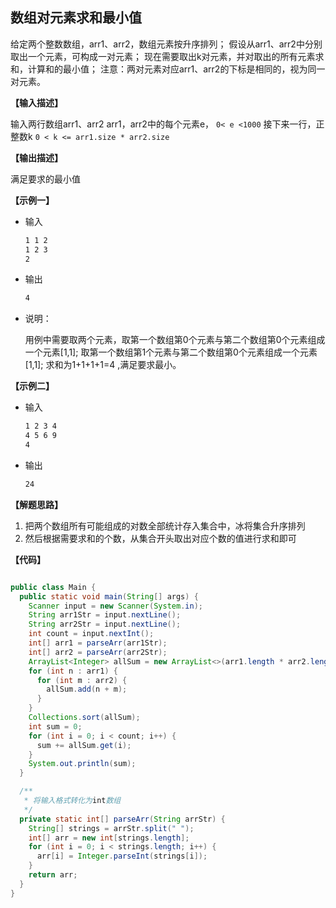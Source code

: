 
## 数组对元素求和最小值

给定两个整数数组，arr1、arr2，数组元素按升序排列；
假设从arr1、arr2中分别取出一个元素，可构成一对元素；
现在需要取出k对元素，并对取出的所有元素求和，计算和的最小值；
注意：两对元素对应arr1、arr2的下标是相同的，视为同一对元素。

**【输入描述】**

输入两行数组arr1、arr2
arr1，arr2中的每个元素e， `0< e <1000`
接下来一行，正整数k `0 < k <= arr1.size * arr2.size`

**【输出描述】**

满足要求的最小值

**【示例一】**

- 输入

  ```bash
  1 1 2
  1 2 3
  2
  ```

- 输出

  ```bash
  4
  ```

- 说明：

  用例中需要取两个元素，取第一个数组第0个元素与第二个数组第0个元素组成一个元素[1,1];
  取第一个数组第1个元素与第二个数组第0个元素组成一个元素[1,1];
  求和为1+1+1+1=4 ,满足要求最小。

**【示例二】**

- 输入

  ```bash
  1 2 3 4 
  4 5 6 9
  4
  ```

- 输出

  ```bash
  24
  ```



**【解题思路】**

1. 把两个数组所有可能组成的对数全部统计存入集合中，冰将集合升序排列
2. 然后根据需要求和的个数，从集合开头取出对应个数的值进行求和即可

**【代码】**

```java

public class Main {
  public static void main(String[] args) {
    Scanner input = new Scanner(System.in);
    String arr1Str = input.nextLine();
    String arr2Str = input.nextLine();
    int count = input.nextInt();
    int[] arr1 = parseArr(arr1Str);
    int[] arr2 = parseArr(arr2Str);
    ArrayList<Integer> allSum = new ArrayList<>(arr1.length * arr2.length);
    for (int n : arr1) {
      for (int m : arr2) {
        allSum.add(n + m);
      }
    }
    Collections.sort(allSum);
    int sum = 0;
    for (int i = 0; i < count; i++) {
      sum += allSum.get(i);
    }
    System.out.println(sum);
  }

  /**
   * 将输入格式转化为int数组
   */
  private static int[] parseArr(String arrStr) {
    String[] strings = arrStr.split(" ");
    int[] arr = new int[strings.length];
    for (int i = 0; i < strings.length; i++) {
      arr[i] = Integer.parseInt(strings[i]);
    }
    return arr;
  }
}
```